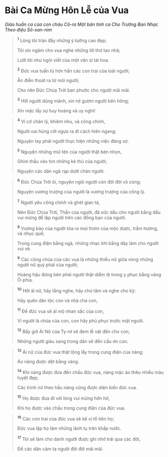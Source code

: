 # Bài Ca Mừng Hôn Lễ của Vua
*Giáo huấn ca của con cháu Cô-ra Một bản tình ca Cho Trưởng Ban Nhạc Theo điệu Sô-san-nim*

> <sup><b>1</b></sup> Lòng tôi tràn đầy những ý tưởng cao đẹp;
> 
> Tôi xin ngâm cho vua nghe những lời thơ tao nhã;
> 
> Lưỡi tôi như ngòi viết của một văn sĩ tài hoa.
> 
> <sup><b>2</b></sup> Ðức vua tuấn tú hơn hẳn các con trai của loài người;
> 
> Ân điển thoát ra từ môi người;
> 
> Cho nên Ðức Chúa Trời ban phước cho người mãi mãi.
> 
> <sup><b>3</b></sup> Hỡi người dũng mãnh, xin nịt gươm người bên hông;
> 
> Xin mặc lấy sự huy hoàng và uy nghi!
>


> <sup><b>4</b></sup> Vì cớ chân lý, khiêm nhu, và công chính,
> 
> Người oai hùng cỡi ngựa ra đi cách hiên ngang;
> 
> Nguyện tay phải người thực hiện những việc đáng sợ.
> 
> <sup><b>5</b></sup> Nguyện những mũi tên của người thật bén nhọn,
> 
> Ghim thấu vào tim những kẻ thù của người;
> 
> Nguyện các dân ngã rạp dưới chân người.
>


> <sup><b>6</b></sup> Ðức Chúa Trời ôi, nguyện ngôi người còn đời đời vô cùng;
> 
> Nguyện vương trượng của người là vương trượng của công lý.
> 
> <sup><b>7</b></sup> Người yêu công chính và ghét gian tà,
> 
> Nên Ðức Chúa Trời, Thần của người, đã xức dầu cho người bằng dầu vui mừng để lập người trên các đồng bạn của người.
> 
> <sup><b>8</b></sup> Vương bào của người tỏa ra mùi thơm của mộc dược, trầm hương, và nhục quế;
> 
> Trong cung điện bằng ngà, những nhạc khí bằng dây làm cho người vui vẻ.
> 
> <sup><b>9</b></sup> Các công chúa của các vua là những thiếu nữ giữa vòng những người nữ quý phái của người;
> 
> Hoàng hậu đứng bên phải người thật diễm lệ trong y phục bằng vàng Ô-phia.
>


> <sup><b>10</b></sup> Hỡi ái nữ, hãy lắng nghe, hãy chú tâm và nghe cho kỹ:
> 
> Hãy quên dân tộc con và nhà cha con,
> 
> <sup><b>11</b></sup> Ðể đức vua sẽ ái mộ nhan sắc của con,
> 
> Vì người là chúa của con, con hãy phủ phục trước mặt người.
> 
> <sup><b>12</b></sup> Bấy giờ Ái Nữ của Ty-rơ sẽ đem lễ vật đến cho con;
> 
> Những người giàu sang trong dân sẽ đến cầu ơn con.
>


> <sup><b>13</b></sup> Ái nữ của đức vua thật lộng lẫy trong cung điện của nàng;
> 
> Áo nàng được dệt bằng vàng.
> 
> <sup><b>14</b></sup> Khi nàng được đưa đến chầu đức vua, nàng mặc áo thêu nhiều màu tuyệt đẹp;
> 
> Các trinh nữ theo hầu nàng cũng được diện kiến đức vua.
> 
> <sup><b>15</b></sup> Họ được đưa đi với lòng vui mừng hớn hở,
> 
> Khi họ được vào chầu trong cung điện của đức vua.
>


> <sup><b>16</b></sup> Các con trai của đức vua sẽ kế vị tổ tiên họ;
> 
> Ðức vua lập họ làm những lãnh tụ trên khắp nước.
> 
> <sup><b>17</b></sup> Tôi sẽ làm cho danh người được ghi nhớ trải qua các đời,
> 
> Ðể các dân cảm tạ người đời đời mãi mãi.
>